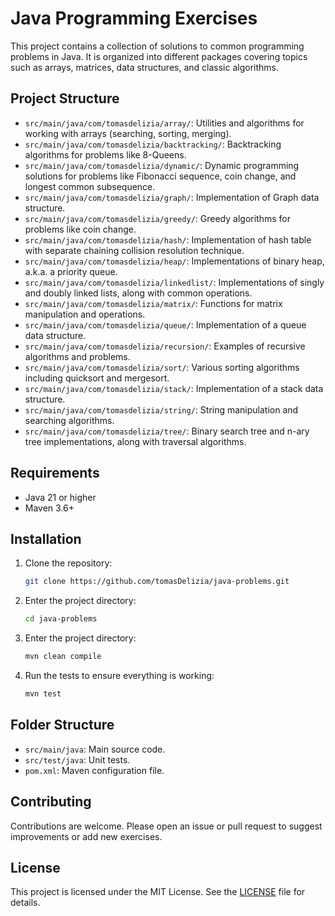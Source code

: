 # Java Programming Exercises

This project contains a collection of solutions to common programming problems in Java. It is organized into different
packages covering topics such as arrays, matrices, data structures, and classic algorithms.

## Project Structure

- `src/main/java/com/tomasdelizia/array/`: Utilities and algorithms for working with arrays (searching, sorting,
  merging).
- `src/main/java/com/tomasdelizia/backtracking/`: Backtracking algorithms for problems like 8-Queens.
- `src/main/java/com/tomasdelizia/dynamic/`: Dynamic programming solutions for problems like Fibonacci sequence,
  coin change, and longest common subsequence.
- `src/main/java/com/tomasdelizia/graph/`: Implementation of Graph data structure.
- `src/main/java/com/tomasdelizia/greedy/`: Greedy algorithms for problems like coin change.
- `src/main/java/com/tomasdelizia/hash/`: Implementation of hash table with separate chaining collision resolution
 technique.
- `src/main/java/com/tomasdelizia/heap/`: Implementations of binary heap, a.k.a. a priority queue.
- `src/main/java/com/tomasdelizia/linkedlist/`: Implementations of singly and doubly linked lists, along with
  common operations.
- `src/main/java/com/tomasdelizia/matrix/`: Functions for matrix manipulation and operations.
- `src/main/java/com/tomasdelizia/queue/`: Implementation of a queue data structure.
- `src/main/java/com/tomasdelizia/recursion/`: Examples of recursive algorithms and problems.
- `src/main/java/com/tomasdelizia/sort/`: Various sorting algorithms including quicksort and mergesort.
- `src/main/java/com/tomasdelizia/stack/`: Implementation of a stack data structure.
- `src/main/java/com/tomasdelizia/string/`: String manipulation and searching algorithms.
- `src/main/java/com/tomasdelizia/tree/`: Binary search tree and n-ary tree implementations, along with traversal
  algorithms.

## Requirements

- Java 21 or higher
- Maven 3.6+

## Installation

1. Clone the repository:
    ```bash
    git clone https://github.com/tomasDelizia/java-problems.git
    ````
2. Enter the project directory:
    ```bash
    cd java-problems
    ```
3. Enter the project directory:
    ```bash
    mvn clean compile
    ```
4. Run the tests to ensure everything is working:
    ```bash
    mvn test
    ```

## Folder Structure

- `src/main/java`: Main source code.
- `src/test/java`: Unit tests.
- `pom.xml`: Maven configuration file.

## Contributing

Contributions are welcome. Please open an issue or pull request to suggest improvements or add new exercises.

## License

This project is licensed under the MIT License. See the [LICENSE](LICENSE) file for details.